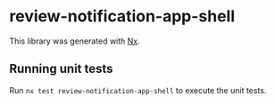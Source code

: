 # review-notification-app-shell

This library was generated with [Nx](https://nx.dev).

## Running unit tests

Run `nx test review-notification-app-shell` to execute the unit tests.
